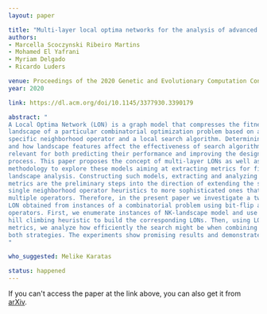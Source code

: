 ```yaml
---
layout: paper

title: "Multi-layer local optima networks for the analysis of advanced local search-based algorithms"
authors:
- Marcella Scoczynski Ribeiro Martins
- Mohamed El Yafrani
- Myriam Delgado
- Ricardo Luders

venue: Proceedings of the 2020 Genetic and Evolutionary Computation Conference
year: 2020

link: https://dl.acm.org/doi/10.1145/3377930.3390179

abstract: "
A Local Optima Network (LON) is a graph model that compresses the fitness 
landscape of a particular combinatorial optimization problem based on a 
specific neighborhood operator and a local search algorithm. Determining which
and how landscape features affect the effectiveness of search algorithms is 
relevant for both predicting their performance and improving the design 
process. This paper proposes the concept of multi-layer LONs as well as a 
methodology to explore these models aiming at extracting metrics for fitness 
landscape analysis. Constructing such models, extracting and analyzing their 
metrics are the preliminary steps into the direction of extending the study on
single neighborhood operator heuristics to more sophisticated ones that use 
multiple operators. Therefore, in the present paper we investigate a two-layer 
LON obtained from instances of a combinatorial problem using bit-flip and swap
operators. First, we enumerate instances of NK-landscape model and use the 
hill climbing heuristic to build the corresponding LONs. Then, using LON 
metrics, we analyze how efficiently the search might be when combining
both strategies. The experiments show promising results and demonstrate the ability of multi-layer LONs to provide useful information that could be used for in metaheuristics based on multiple operators such as Variable Neighborhood Search.
"

who_suggested: Melike Karatas

status: happened
---
```

If you can't access the paper at the link above,
you can also get it from [arXiv](https://arxiv.org/abs/2004.13936).